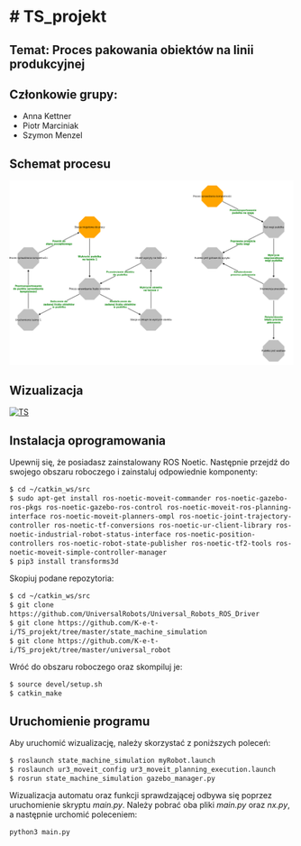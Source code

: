 # # TS_projekt

## Temat: Proces pakowania obiektów na linii produkcyjnej

## Członkowie grupy:

* Anna Kettner
* Piotr Marciniak
* Szymon Menzel

## Schemat procesu

![Graph](GIT_foto/schemat.png)

## Wizualizacja

[![TS](https://yt-embed.herokuapp.com/embed?v=dx4ztecXt9A)](https://www.youtube.com/watch?v=dx4ztecXt9A)


## Instalacja oprogramowania
Upewnij się, że posiadasz zainstalowany ROS Noetic. Następnie przejdź do swojego obszaru roboczego i zainstaluj odpowiednie komponenty:
```
$ cd ~/catkin_ws/src
$ sudo apt-get install ros-noetic-moveit-commander ros-noetic-gazebo-ros-pkgs ros-noetic-gazebo-ros-control ros-noetic-moveit-ros-planning-interface ros-noetic-moveit-planners-ompl ros-noetic-joint-trajectory-controller ros-noetic-tf-conversions ros-noetic-ur-client-library ros-noetic-industrial-robot-status-interface ros-noetic-position-controllers ros-noetic-robot-state-publisher ros-noetic-tf2-tools ros-noetic-moveit-simple-controller-manager
$ pip3 install transforms3d
```
Skopiuj podane repozytoria:
```
$ cd ~/catkin_ws/src
$ git clone https://github.com/UniversalRobots/Universal_Robots_ROS_Driver
$ git clone https://github.com/K-e-t-i/TS_projekt/tree/master/state_machine_simulation
$ git clone https://github.com/K-e-t-i/TS_projekt/tree/master/universal_robot
```

Wróć do obszaru roboczego oraz skompiluj je:
```
$ source devel/setup.sh
$ catkin_make
```

## Uruchomienie programu

Aby uruchomić wizualizację, należy skorzystać z poniższych poleceń:

```
$ roslaunch state_machine_simulation myRobot.launch 
$ roslaunch ur3_moveit_config ur3_moveit_planning_execution.launch
$ rosrun state_machine_simulation gazebo_manager.py
```
Wizualizacja automatu oraz funkcji sprawdzającej odbywa się poprzez uruchomienie skryptu *main.py*. Należy pobrać oba pliki *main.py* oraz *nx.py*, a następnie urchomić poleceniem:

```
python3 main.py
```
